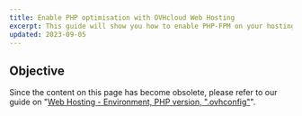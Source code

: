 ```yaml
---
title: Enable PHP optimisation with OVHcloud Web Hosting
excerpt: This guide will show you how to enable PHP-FPM on your hosting package with OVHcloud in order to improve the PHP response time
updated: 2023-09-05
---
```


## Objective

Since the content on this page has become obsolete, please refer to our guide on "[Web Hosting - Environment, PHP version, ".ovhconfig"](/pages/web_cloud/web_hosting/configure_your_web_hosting)".